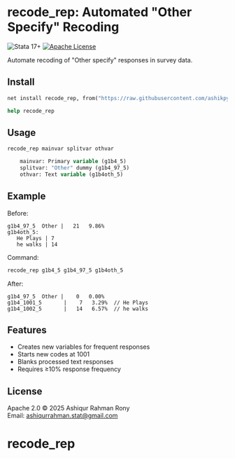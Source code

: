 

# recode_rep: Automated "Other Specify" Recoding

![Stata 17+](https://img.shields.io/badge/Stata-≥17.0-blue)
[![Apache License](https://img.shields.io/badge/License-Apache%202.0-green)](LICENSE)

Automate recoding of "Other specify" responses in survey data.

## Install
```stata
net install recode_rep, from("https://raw.githubusercontent.com/ashikpydev/recode_rep/main/") replace

help recode_rep
```

## Usage
```stata
recode_rep mainvar splitvar othvar

    mainvar: Primary variable (g1b4_5)
    splitvar: "Other" dummy (g1b4_97_5)
    othvar: Text variable (g1b4oth_5)
```

## Example

Before:

```
g1b4_97_5  Other |   21   9.86%
g1b4oth_5:
   He Plays | 7
   he walks | 14
```

Command:
```stata
recode_rep g1b4_5 g1b4_97_5 g1b4oth_5
```

After:

```
g1b4_97_5  Other |    0   0.00%
g1b4_1001_5       |    7   3.29%  // He Plays
g1b4_1002_5       |   14   6.57%  // he walks
```

## Features

- Creates new variables for frequent responses
- Starts new codes at 1001
- Blanks processed text responses
- Requires ≥10% response frequency

## License

Apache 2.0 © 2025 Ashiqur Rahman Rony  
Email: ashiqurrahman.stat@gmail.com

# recode_rep
